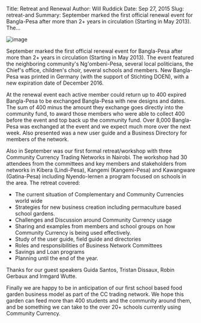Title: Retreat and Renewal
Author: Will Ruddick
Date: Sep 27, 2015
Slug: retreat-and
Summary: September marked the first official renewal event for Bangla-Pesa after more than 2+ years in circulation (Starting in May 2013). The...

![image](/images/blog/retreat-and1.webp)

September marked the first official renewal event for Bangla-Pesa after
more than 2+ years in circulation (Starting in May 2013). The event
featured the neighboring community's Ng'ombeni-Pesa, several local
politicians, the Chief's office, children's choir, several schools and
members. New Bangla-Pesa was printed in Germany (with the support of
Stichting DOEN), with a new expiration date of December 2016.

At the renewal event each active member could return up to 400 expired
Bangla-Pesa to be exchanged Bangla-Pesa with new designs and dates. The
sum of 400 minus the amount they exchange goes directly into the
community fund, to award those members who were able to collect 400
before the event and top back up the community fund. Over 8,000
Bangla-Pesa was exchanged at the event and we expect much more over the
next week. Also presented was a new user guide and a Business Directory
for members of the network.

Also in September was our first formal retreat/workshop with three
Community Currency Trading Networks in Nairobi. The workshop had 30
attendees from the committees and key members and stakeholders from
networks in Kibera (Lindi-Pesa), Kangemi (Kangemi-Pesa) and Kawangware
(Gatina-Pesa) including Nyendo-lernen a program focused on schools in
the area. The retreat covered:

- The current situation of Complementary and Community Currencies
  world wide
- Strategies for new business creation including permaculture based
  school gardens.
- Challenges and Discussion around Community Currency usage
- Sharing and examples from members and school groups on how Community
  Currency is being used effectively.
- Study of the user guide, field guide and directories
- Roles and responsibilities of Business Network Committees
- Savings and Loan programs
- Planning until the end of the year.

Thanks for our guest speakers Guida Santos, Tristan Dissaux, Robin
Gerbaux and Irmgard Wutte.

Finally we are happy to be in anticipation of our first school based
food garden business model as part of the CC trading network. We hope
this garden can feed more than 400 students and the community around
them, and be something we can take to the over 20+ schools currently
using Community Currency.
